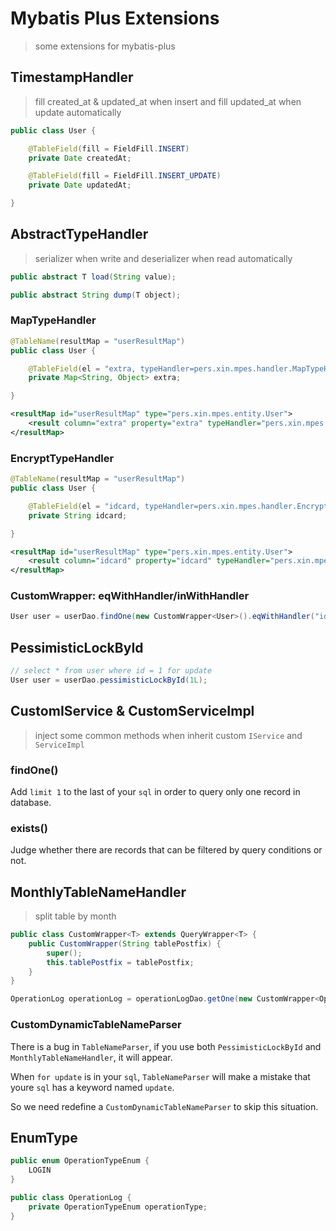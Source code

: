# Mybatis Plus Extensions

> some extensions for mybatis-plus

## TimestampHandler

> fill created_at & updated_at when insert and fill updated_at when update automatically

```java
public class User {

    @TableField(fill = FieldFill.INSERT)
    private Date createdAt;

    @TableField(fill = FieldFill.INSERT_UPDATE)
    private Date updatedAt;

}
```

## AbstractTypeHandler

> serializer when write and deserializer when read automatically

```java
public abstract T load(String value);

public abstract String dump(T object);
```

### MapTypeHandler

```java
@TableName(resultMap = "userResultMap")
public class User {

    @TableField(el = "extra, typeHandler=pers.xin.mpes.handler.MapTypeHandler")
    private Map<String, Object> extra;

}
```

```xml
<resultMap id="userResultMap" type="pers.xin.mpes.entity.User">
    <result column="extra" property="extra" typeHandler="pers.xin.mpes.handler.MapTypeHandler"/>
</resultMap>
```

### EncryptTypeHandler

```java
@TableName(resultMap = "userResultMap")
public class User {

    @TableField(el = "idcard, typeHandler=pers.xin.mpes.handler.EncryptTypeHandler")
    private String idcard;

}
```

```xml
<resultMap id="userResultMap" type="pers.xin.mpes.entity.User">
    <result column="idcard" property="idcard" typeHandler="pers.xin.mpes.handler.EncryptTypeHandler"/>
</resultMap>
```

### CustomWrapper: eqWithHandler/inWithHandler

```java
User user = userDao.findOne(new CustomWrapper<User>().eqWithHandler("idcard", "411111111111111111", new EncryptTypeHandler()));
```

## PessimisticLockById

```java
// select * from user where id = 1 for update
User user = userDao.pessimisticLockById(1L);
```

## CustomIService & CustomServiceImpl

> inject some common methods when inherit custom `IService` and `ServiceImpl`

### findOne()

Add `limit 1` to the last of your `sql` in order to query only one record in database.

### exists()

Judge whether there are records that can be filtered by query conditions or not.

## MonthlyTableNameHandler

> split table by month

```java
public class CustomWrapper<T> extends QueryWrapper<T> {
    public CustomWrapper(String tablePostfix) {
        super();
        this.tablePostfix = tablePostfix;
    }
}
```

```java
OperationLog operationLog = operationLogDao.getOne(new CustomWrapper<OperationLog>("201905").eq("operation_type", OperationTypeEnum.LOGIN).last("limit 1"));
```

### CustomDynamicTableNameParser

There is a bug in `TableNameParser`, if you use both `PessimisticLockById` and `MonthlyTableNameHandler`, it will appear.

When `for update` is in your `sql`, `TableNameParser` will make a mistake that youre `sql` has a keyword named `update`.

So we need redefine a `CustomDynamicTableNameParser` to skip this situation.

## EnumType

```java
public enum OperationTypeEnum {
    LOGIN
}
```

```java
public class OperationLog {
    private OperationTypeEnum operationType;
}
```
